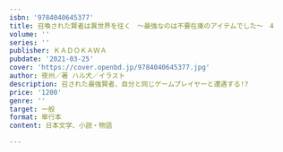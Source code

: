 ```yaml
---
isbn: '9784040645377'
title: 召喚された賢者は異世界を往く　～最強なのは不要在庫のアイテムでした～　4
volume: ''
series: ''
publisher: ＫＡＤＯＫＡＷＡ
pubdate: '2021-03-25'
cover: 'https://cover.openbd.jp/9784040645377.jpg'
author: 夜州／著 ハル犬／イラスト
description: 召された最強賢者、自分と同じゲームプレイヤーと遭遇する!?
price: '1200'
genre: ''
target: 一般
format: 単行本
content: 日本文学、小説・物語

---
```

